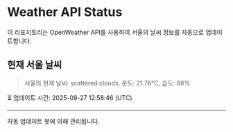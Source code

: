 
# Weather API Status

이 리포지토리는 OpenWeather API를 사용하여 서울의 날씨 정보를 자동으로 업데이트합니다.

## 현재 서울 날씨
> 서울의 현재 날씨: scattered clouds, 온도: 21.76°C, 습도: 88%

⏳ 업데이트 시간: 2025-09-27 12:58:46 (UTC)

---
자동 업데이트 봇에 의해 관리됩니다.
